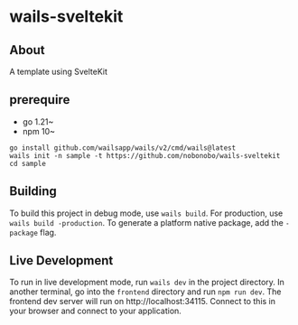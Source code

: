 # wails-sveltekit

## About

A template using SvelteKit

## prerequire

- go 1.21~
- npm 10~

```
go install github.com/wailsapp/wails/v2/cmd/wails@latest
wails init -n sample -t https://github.com/nobonobo/wails-sveltekit
cd sample
```

## Building

To build this project in debug mode, use `wails build`. For production, use `wails build -production`.
To generate a platform native package, add the `-package` flag.

## Live Development

To run in live development mode, run `wails dev` in the project directory. In another terminal, go into the `frontend`
directory and run `npm run dev`. The frontend dev server will run on http://localhost:34115. Connect to this
in your browser and connect to your application.
